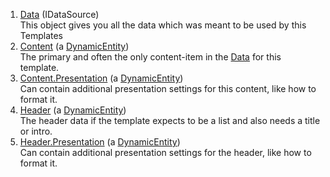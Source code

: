 1. [Data](xref:NetCode.DynamicCode.Data) (IDataSource)  
    This object gives you all the data which was meant to be used by this Templates
1. [Content](xref:NetCode.DynamicCode.Content) (a [DynamicEntity](xref:NetCode.DynamicData.DynamicEntity))  
    The primary and often the only content-item in the [Data](xref:NetCode.DynamicCode.Data) for this template. 
1. [Content.Presentation](xref:NetCode.DynamicCode.Content) (a [DynamicEntity](xref:NetCode.DynamicData.DynamicEntity))  
    Can contain additional presentation settings for this content, like how to format it. 
1. [Header](xref:NetCode.DynamicCode.Header) (a [DynamicEntity](xref:NetCode.DynamicData.DynamicEntity))  
    The header data if the template expects to be a list and also needs a title or intro.
1. [Header.Presentation](xref:NetCode.DynamicCode.Content) (a [DynamicEntity](xref:NetCode.DynamicData.DynamicEntity))  
    Can contain additional presentation settings for the header, like how to format it. 